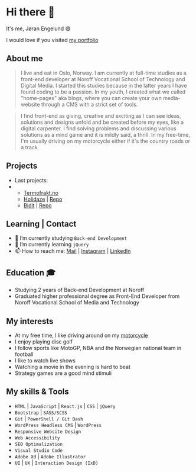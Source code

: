# Hi there 👋

It's me, Jøran Engelund :smile:

I would love if you visited [my portfolio](https://engelundutvikling.no)

## About me
> I live and eat in Oslo, Norway. I am currently at full-time studies as a front-end developer at Noroff Vocational School of Technology and Digital Media. I started this studies because in the latter years I have found coding to be a passion. In my youth, I created what we called "home-pages" aka blogs, where you can create your own media-website through a CMS with a strict set of tools.

> I find front-end as giving, creative and exciting as I can see ideas, solutions and designs unfold and be created before my eyes, like a digital carpenter. I find solving problems and discussing various solutions as a mind game and it is mildly said, a thrill. In my free-time, I'm usually driving on my motorcycle either if it's the country roads or a track.

## Projects 
- Last projects:
-   - [Termofrakt.no](https://www.termofrakt.no/)
    - [Holidaze](https://holidazes.netlify.app/) | [Repo](https://github.com/JoranEngelund/holidaze_pe2)
    - [Bidit](https://github.com/JoranEngelund/semester-project-2) | [Repo](https://github.com/JoranEngelund/semester-project-2)

## Learning | Contact 
- 🔭 I’m currently studying ```Back-end Development```
- 🌱 I’m currently learning ```jQuery```
- 📫 How to reach me: [Mail](mailto:joranengelund@hotmail.com) | [Instagram](https://www.instagram.com/joranengelund/) | [LinkedIn](https://www.linkedin.com/in/j%C3%B8ran-engelund-937649252/)

## Education :mortar_board:
- Studying 2 years of Back-end Development at Noroff
- Graduated higher professional degree as Front-End Developer from Noroff Vocational School of Media and Technology

## My interests
- At my free time, I like driving around on my [motorcycle](https://www.instagram.com/jaywithsway/)
- I enjoy playing disc golf
- I follow sports like MotoGP, NBA and the Norwegian national team in football
- I like to watch live shows
- Watching a movie in the evening is hard to beat
- Strategy games are a good mind stimuli


## My skills & Tools
- ```HTML``` | ```JavaScript``` | ```React.js``` | ```CSS``` | ```jQuery```
- ```Bootstrap``` | ```SASS/SCSS```
- ```Git``` | ```PowerShell / Git Bash```
- ```WordPress Headless CMS``` | ```WordPress```
- ```Responsive Website Design```
- ```Web Accessibility``` 
- ```SEO Optimalization```
- ```Visual Studio Code```
- ```Adobe Xd``` | ```Adobe Illustrator```
- ```UI``` | ```UX``` | ```Interaction Design (IxD)```
